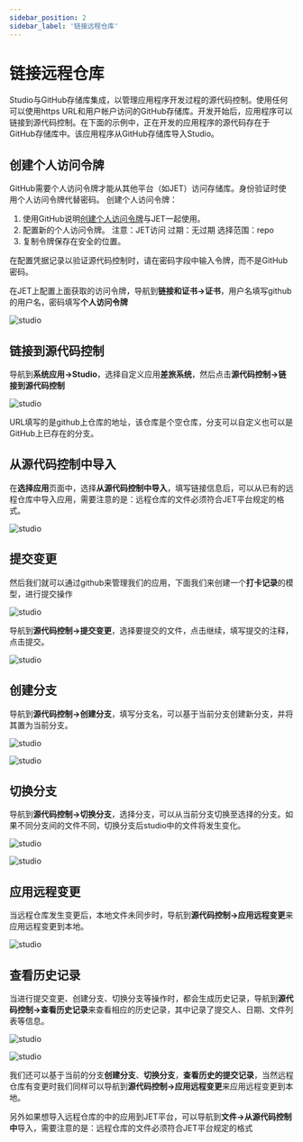 ```yaml
---
sidebar_position: 2
sidebar_label: '链接远程仓库'
---
```

# 链接远程仓库

Studio与GitHub存储库集成，以管理应用程序开发过程的源代码控制。使用任何可以使用https URL和用户帐户访问的GitHub存储库。开发开始后，应用程序可以链接到源代码控制。在下面的示例中，正在开发的应用程序的源代码存在于GitHub存储库中。该应用程序从GitHub存储库导入Studio。

## 创建个人访问令牌
GitHub需要个人访问令牌才能从其他平台（如JET）访问存储库。身份验证时使用个人访问令牌代替密码。
创建个人访问令牌：
1. 使用GitHub说明[创建个人访问令牌](https://docs.github.com/en/authentication/keeping-your-account-and-data-secure/creating-a-personal-access-token#creating-a-token)与JET一起使用。
2. 配置新的个人访问令牌。
    注意：JET访问
    过期：无过期
    选择范围：repo 
3. 复制令牌保存在安全的位置。

在配置凭据记录以验证源代码控制时，请在密码字段中输入令牌，而不是GitHub密码。

在JET上配置上面获取的访问令牌，导航到**链接和证书->证书**，用户名填写github的用户名，密码填写**个人访问令牌**

![studio](/img/studio/20220607140411.jpg)

## 链接到源代码控制
导航到**系统应用->Studio**，选择自定义应用**差旅系统**，然后点击**源代码控制->链接到源代码控制**

![studio](/img/studio/20220607142834.jpg)

URL填写的是github上仓库的地址，该仓库是个空仓库，分支可以自定义也可以是GitHub上已存在的分支。

## 从源代码控制中导入

在**选择应用**页面中，选择**从源代码控制中导入**，填写链接信息后，可以从已有的远程仓库中导入应用，需要注意的是：远程仓库的文件必须符合JET平台规定的格式。

![studio](/img/studio/20220614144805129.png)


## 提交变更
然后我们就可以通过github来管理我们的应用，下面我们来创建一个**打卡记录**的模型，进行提交操作

![studio](/img/studio/20220607143221.jpg)

导航到**源代码控制->提交变更**，选择要提交的文件，点击继续，填写提交的注释，点击提交。

![studio](/img/studio/20220607143346.jpg)

## 创建分支

导航到**源代码控制->创建分支**，填写分支名，可以基于当前分支创建新分支，并将其置为当前分支。

![studio](/img/studio/20220614142949653.png) 

![studio](/img/studio/20220614143421278.png) 

## 切换分支

导航到**源代码控制->切换分支**，选择分支，可以从当前分支切换至选择的分支。如果不同分支间的文件不同，切换分支后studio中的文件将发生变化。

![studio](/img/studio/20220614142432305.png) 

![studio](/img/studio/20220614142652288.png) 



## 应用远程变更

当远程仓库发生变更后，本地文件未同步时，导航到**源代码控制->应用远程变更**来应用远程变更到本地。

![studio](/img/studio/20220614143743371.png) 

## 查看历史记录

当进行提交变更、创建分支、切换分支等操作时，都会生成历史记录，导航到**源代码控制->查看历史记录**来查看相应的历史记录，其中记录了提交人、日期、文件列表等信息。

![studio](/img/studio/20220614144004376.png) 

![studio](/img/studio/20220614144319114.png) 


我们还可以基于当前的分支**创建分支**、**切换分支**，**查看历史的提交记录**，当然远程仓库有变更时我们同样可以导航到**源代码控制->应用远程变更**来应用远程变更到本地。

另外如果想导入远程仓库的中的应用到JET平台，可以导航到**文件->从源代码控制中**导入，需要注意的是：远程仓库的文件必须符合JET平台规定的格式



